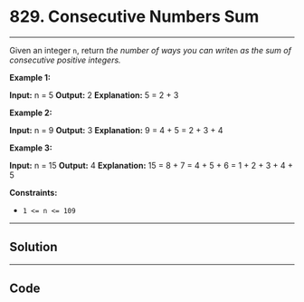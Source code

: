 # 829. Consecutive Numbers Sum

---

Given an integer `n`, return _the number of ways you can write_`n` _as the sum of consecutive positive integers._

 

**Example 1:**


**Input:** n = 5
**Output:** 2
**Explanation:** 5 = 2 + 3


**Example 2:**


**Input:** n = 9
**Output:** 3
**Explanation:** 9 = 4 + 5 = 2 + 3 + 4


**Example 3:**


**Input:** n = 15
**Output:** 4
**Explanation:** 15 = 8 + 7 = 4 + 5 + 6 = 1 + 2 + 3 + 4 + 5


 

**Constraints:**

  * `1 <= n <= 109`

---

## Solution



---

## Code
```python


```